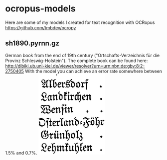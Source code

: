 # ocropus-models
Here are some of my models I created for text recognition with OCRopus https://github.com/tmbdev/ocropy

## sh1890.pyrnn.gz
German book from the end of 19th century ("Ortschafts-Verzeichnis für die Provinz Schleswig-Holstein"). The complete book can be found here: http://dibiki.ub.uni-kiel.de/viewer/resolver?urn=urn:nbn:de:gbv:8:2-2750405 With the model you can achieve an error rate somewhere between 1.5% and 0.7%. 
![font example for sh1890](images/sh1890.png)
